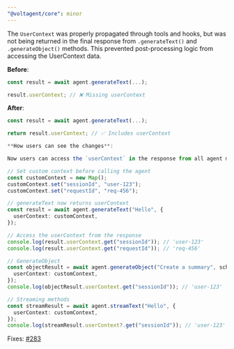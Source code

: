 ```yaml
---
"@voltagent/core": minor
---
```


The `UserContext` was properly propagated through tools and hooks, but was not being returned in the final response from `.generateText()` and `.generateObject()` methods. This prevented post-processing logic from accessing the UserContext data.

**Before**:

```typescript
const result = await agent.generateText(...);

result.userContext; // ❌ Missing userContext
```

**After**:

```typescript
const result = await agent.generateText(...);

return result.userContext; // ✅ Includes userContext

**How users can see the changes**:

Now users can access the `userContext` in the response from all agent methods:

// Set custom context before calling the agent
const customContext = new Map();
customContext.set("sessionId", "user-123");
customContext.set("requestId", "req-456");

// generateText now returns userContext
const result = await agent.generateText("Hello", {
  userContext: customContext,
});

// Access the userContext from the response
console.log(result.userContext.get("sessionId")); // 'user-123'
console.log(result.userContext.get("requestId")); // 'req-456'

// GenerateObject
const objectResult = await agent.generateObject("Create a summary", schema, {
  userContext: customContext,
});
console.log(objectResult.userContext.get("sessionId")); // 'user-123'

// Streaming methods
const streamResult = await agent.streamText("Hello", {
  userContext: customContext,
});
console.log(streamResult.userContext?.get("sessionId")); // 'user-123'
```

Fixes: [#283](https://github.com/VoltAgent/voltagent/issues/283)
